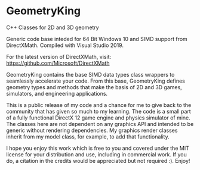 # GeometryKing
C++ Classes for 2D and 3D geometry 

Generic code base inteded for 64 Bit Windows 10 and SIMD support from DirectXMath.  Compiled with Visual Studio 2019.

For the latest version of DirectXMath, visit:
<https://github.com/Microsoft/DirectXMath>

GeometryKing contains the base SIMD data types class wrappers to seamlessly accelerate your code. From this base, GeometryKing defines geometry types and methods that make the basis of 2D and 3D games, simulators, and engineering applications.  

This is a public release of my code and a chance for me to give back to the community that has given so much to my learning.  The code is a small part of a fully functional DirectX 12 game engine and physics simulator of mine.  The classes here are not dependent on any graphics API and intended to be generic without rendering dependencies.  My graphics render classes inherit from my model class, for example, to add that functionality.

I hope you enjoy this work which is free to you and covered under the MIT license for your distribution and use, including in commercial work.  If you do, a citation in the credits would be appreciated but not required :).  Enjoy!

